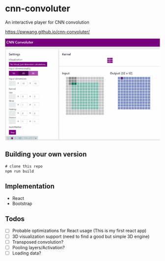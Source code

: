 # cnn-convoluter

An interactive player for CNN convolution

https://pwwang.github.io/cnn-convoluter/

![cnn-convoluter](./cnn-convoluter.gif)

## Building your own version
```shell
# clone this repo
npm run build
```

## Implementation

- React
- Bootstrap

## Todos

- [ ] Probable optimizations for React usage (This is my first react app)
- [ ] 3D visualization support (need to find a good but simple 3D engine)
- [ ] Transposed convolution?
- [ ] Pooling layers/Activation?
- [ ] Loading data?
